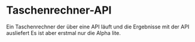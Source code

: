 # Taschenrechner-API
Ein Taschenrechner der über eine API läuft und die Ergebnisse mit der API ausliefert
Es ist aber erstmal nur die Alpha lite.
